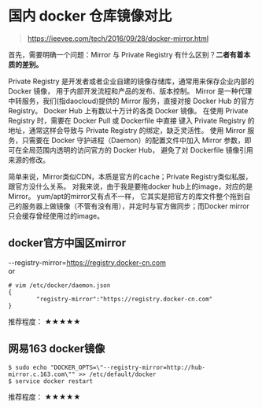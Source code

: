 # 国内 docker 仓库镜像对比

> https://ieevee.com/tech/2016/09/28/docker-mirror.html  

首先，需要明确一个问题：Mirror 与 Private Registry 有什么区别？**二者有着本质的差别。**  

Private Registry 是开发者或者企业自建的镜像存储库，通常用来保存企业内部的 Docker 镜像，
用于内部开发流程和产品的发布、版本控制。 Mirror 是一种代理中转服务，我们(指daocloud)提供的 Mirror 服务，直接对接 Docker Hub 的官方 Registry。
Docker Hub 上有数以十万计的各类 Docker 镜像。 在使用 Private Registry 时，需要在 Docker Pull 或 Dockerfile 中直接
键入 Private Registry 的地址，通常这样会导致与 Private Registry 的绑定，缺乏灵活性。 
使用 Mirror 服务，只需要在 Docker 守护进程（Daemon）的配置文件中加入 Mirror 参数，即可在全局范围内透明的访问官方的 Docker Hub，
避免了对 Dockerfile 镜像引用来源的修改。  

简单来说，Mirror类似CDN，本质是官方的cache；Private Registry类似私服，跟官方没什么关系。
对我来说，由于我是要拖docker hub上的image，对应的是Mirror。 yum/apt的mirror又有点不一样，
它其实是把官方的库文件整个拖到自己的服务器上做镜像（不管有没有用），并定时与官方做同步；而Docker mirror只会缓存曾经使用过的image。  

## docker官方中国区mirror  
--registry-mirror=https://registry.docker-cn.com  
or 
```
# vim /etc/docker/daemon.json
{
        "registry-mirror":"https://registry.docker-cn.com"
}
```

推荐程度： ★★★★★  

## 网易163 docker镜像
```
$ sudo echo "DOCKER_OPTS=\"--registry-mirror=http://hub-mirror.c.163.com\"" >> /etc/default/docker
$ service docker restart
```
推荐程度： ★★★★★  



